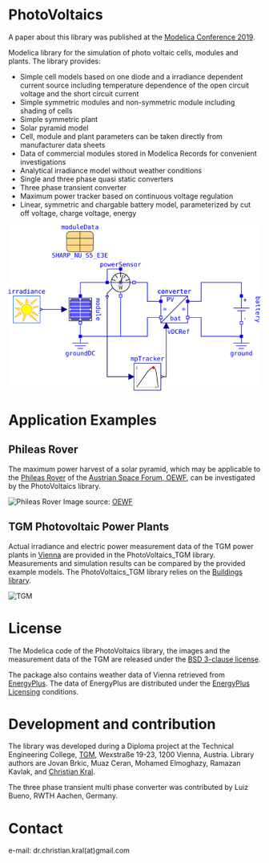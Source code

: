# PhotoVoltaics

A paper about this library was published at the [Modelica Conference 2019](http://www.ep.liu.se/ecp/157/004/ecp19157004.pdf).

Modelica library for the simulation of photo voltaic cells, modules and plants. The library provides:
 - Simple cell models based on one diode and a irradiance dependent current source including temperature dependence of the open circuit voltage and the short circuit current
 - Simple symmetric modules and non-symmetric module including shading of cells
 - Simple symmetric plant
 - Solar pyramid model
 - Cell, module and plant parameters can be taken directly from manufacturer data sheets
 - Data of commercial modules stored in Modelica Records for convenient investigations
 - Analytical irradiance model without weather conditions
 - Single and three phase quasi static converters
 - Three phase transient converter
 - Maximum power tracker based on continuous voltage regulation
 - Linear, symmetric and chargable battery model, parameterized by cut off voltage, charge voltage, energy

![PhotoVoltaics library](https://github.com/christiankral/PhotoVoltaics/blob/master/PhotoVoltaics/Resources/Images/SimpleModuleMPDC.png?raw=true)

# Application Examples

## Phileas Rover

The maximum power harvest of a solar pyramid, which may be applicable to the [Phileas Rover](http://oewf.org/en/polares-science/phileas-rover/) of the [Austrian Space Forum, OEWF](http://oewf.org/en/), can be investigated by the PhotoVoltaics library.

![Phileas Rover](http://oewf.org/wp-content/uploads/2014/08/aouda-phileas-santek_medium-225x300.jpg "Phileas Rover")
Image source: [OEWF](http://oewf.org/wp-content/uploads/2014/08/aouda-phileas-santek_medium-225x300.jpg)

## TGM Photovoltaic Power Plants

Actual irradiance and electric power measurement data of the TGM power plants in [Vienna](http://www.openstreetmap.org/way/233509248) are provided in the PhotoVoltaics_TGM library. Measurements and simulation results can be compared by the provided example models. The PhotoVoltaics_TGM library relies on the [Buildings library](https://github.com/lbl-srg/modelica-buildings).

![TGM](https://github.com/christiankral/PhotoVoltaics/blob/master/PhotoVoltaics/Resources/Images/TGM_Comax_Trina.jpg?raw=true)

# License

The Modelica code of the PhotoVoltaics library, the images and the measurement data of the TGM are released under the [BSD 3-clause license](LICENSE.md). 

The package also contains weather data of Vienna retrieved from [EnergyPlus](https://energyplus.net/weather-location/europe_wmo_region_6/AUT//AUT_Vienna.Schwechat.110360_IWEC). The data of EnergyPlus are distributed under the [EnergyPlus Licensing](https://energyplus.net/licensing) conditions.

# Development and contribution

The library was developed during a Diploma project at the Technical Engineering College, [TGM](http://www.tgm.ac.at), Wexstraße 19-23, 1200 Vienna, Austria. Library authors are  Jovan Brkic, Muaz Ceran, Mohamed Elmoghazy, Ramazan Kavlak, and [Christian Kral](http://christiankral.net).

The three phase transient multi phase converter was contributed by Luiz Bueno, RWTH Aachen, Germany.

# Contact

e-mail: dr.christian.kral(at)gmail.com
